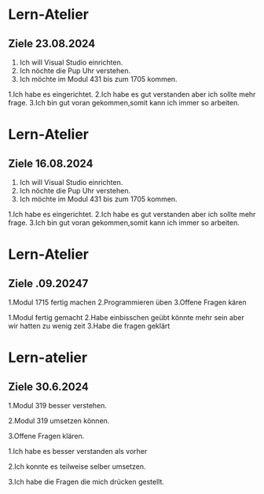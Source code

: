 # Lern-Atelier
## Ziele 23.08.2024
1. Ich will Visual Studio einrichten.
2. Ich nöchte die Pup Uhr verstehen.
3. Ich möchte im Modul 431 bis zum 1705 kommen.

1.Ich habe es eingerichtet.
2.Ich habe es gut verstanden aber ich sollte mehr frage.
3.Ich bin gut voran gekommen,somit kann ich immer so arbeiten.

# Lern-Atelier
## Ziele 16.08.2024
1. Ich will Visual Studio einrichten.
2. Ich nöchte die Pup Uhr verstehen.
3. Ich möchte im Modul 431 bis zum 1705 kommen.

1.Ich habe es eingerichtet.
2.Ich habe es gut verstanden aber ich sollte mehr frage.
3.Ich bin gut voran gekommen,somit kann ich immer so arbeiten.

# Lern-Atelier
## Ziele .09.20247

1.Modul 1715 fertig machen
2.Programmieren üben
3.Offene Fragen kären

1.Modul fertig gemacht 
2.Habe einbisschen geübt könnte mehr sein aber wir hatten zu wenig zeit
3.Habe die fragen geklärt


# Lern-atelier
## Ziele 30.6.2024

1.Modul 319 besser verstehen.

2.Modul 319 umsetzen können.

3.Offene Fragen klären.

1.Ich habe es besser verstanden als vorher

2.Ich konnte es teilweise selber umsetzen.

3.Ich habe die Fragen die mich drücken gestellt.
